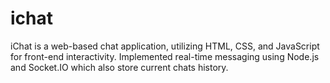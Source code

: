 # ichat
iChat is a web-based chat application, utilizing HTML, CSS, and JavaScript for front-end interactivity. Implemented real-time messaging using Node.js and Socket.IO which also store current chats history.
